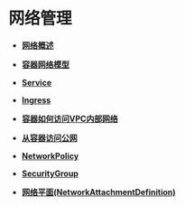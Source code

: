 # 网络管理<a name="cce_01_0020"></a>

-   **[网络概述](网络概述.md)**  

-   **[容器网络模型](容器网络模型.md)**  

-   **[Service](Service.md)**  

-   **[Ingress](Ingress.md)**  

-   **[容器如何访问VPC内部网络](容器如何访问VPC内部网络.md)**  

-   **[从容器访问公网](从容器访问公网.md)**  

-   **[NetworkPolicy](NetworkPolicy.md)**  

-   **[SecurityGroup](SecurityGroup.md)**  

-   **[网络平面\(NetworkAttachmentDefinition\)](网络平面(NetworkAttachmentDefinition).md)**  


